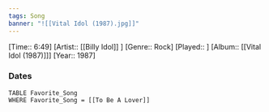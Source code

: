 ```yaml
---
tags: Song  
banner: "![[Vital Idol (1987).jpg]]"
---
```

[Time:: 6:49]
[Artist:: [[Billy Idol]] ]
[Genre:: Rock]
[Played:: ]
[Album:: [[Vital Idol (1987)]]]
[Year:: 1987]
### Dates
````dataview
TABLE Favorite_Song
WHERE Favorite_Song = [[To Be A Lover]]
````